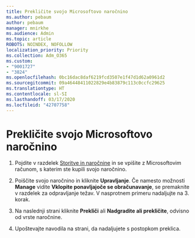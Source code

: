 ```yaml
---
title: Prekličite svojo Microsoftovo naročnino
ms.author: pebaum
author: pebaum
manager: mnirkhe
ms.audience: Admin
ms.topic: article
ROBOTS: NOINDEX, NOFOLLOW
localization_priority: Priority
ms.collection: Adm_O365
ms.custom:
- "9001727"
- "3824"
ms.openlocfilehash: 0bc16dac8daf6219fcd3507e1f47d1d62a0961d2
ms.sourcegitcommit: 09a46448411022829e4b83879c113c0ccfc29625
ms.translationtype: HT
ms.contentlocale: sl-SI
ms.lasthandoff: 03/17/2020
ms.locfileid: "42707758"
---
```

# <a name="cancel-your-microsoft-subscription"></a>Prekličite svojo Microsoftovo naročnino

1. Pojdite v razdelek [Storitve in naročnine](https://account.microsoft.com/services/) in se vpišite z Microsoftovim računom, s katerim ste kupili svojo naročnino.

2. Poiščite svojo naročnino in kliknite **Upravljanje**. Če namesto možnosti **Manage** vidite **Vklopite ponavljajoče se obračunavanje**, se premaknite v razdelek za odpravljanje težav. V nasprotnem primeru nadaljujte na 3. korak.

3. Na naslednji strani kliknite **Prekliči** ali **Nadgradite ali prekličite**, odvisno od vrste naročnine.

4. Upoštevajte navodila na strani, da nadaljujete s postopkom preklica.
